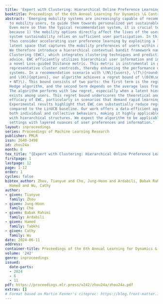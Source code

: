 ```yaml
---
title: 'Expert with Clustering: Hierarchical Online Preference Learning Framework'
booktitle: Proceedings of the 6th Annual Learning for Dynamics \& Control Conference
abstract: 'Emerging mobility systems are increasingly capable of recommending options
  to mobility users, to guide them towards personalized yet sustainable system outcomes.
  Even more so than the typical recommendation system, it is crucial to minimize regret,
  because 1) the mobility options directly affect the lives of the users, and 2) the
  system sustainability relies on sufficient user participation. In this study, we
  thus consider accelerating user preference learning by exploiting a low-dimensional
  latent space that captures the mobility preferences of users within a population.
  We therefore introduce a hierarchical contextual bandit framework named Expert with
  Clustering (EWC), which integrates clustering techniques and prediction with expert
  advice. EWC efficiently utilizes hierarchical user information and incorporates
  a novel Loss-guided Distance metric. This metric is instrumental in generating more
  representative cluster centroids, thereby enhancing the performance of recommendation
  systems. In a recommendation scenario with \(N\){users}, \(T\){rounds} per user,
  and \(K\){options}, our algorithm achieves a regret bound of \(O(N\sqrt{T\log K}
  + NT)\). This bound consists of two parts: the first term is the regret from the
  Hedge algorithm, and the second term depends on the average loss from clustering.
  The algorithm performs with low regret, especially when a latent hierarchical structure
  exists among users. This regret bound underscores the theoretical and experimental
  efficacy of EWC, particularly in scenarios that demand rapid learning and adaptation.
  Experimental results highlight that EWC can substantially reduce regret by 27.57%
  compared to the LinUCB baseline. Our work offers a data-efficient approach to capturing
  both individual and collective behaviors, making it highly applicable to contexts
  with hierarchical structures. We expect the algorithm to be applicable to other
  settings with layered nuances of user preferences and information.'
layout: inproceedings
series: Proceedings of Machine Learning Research
publisher: PMLR
issn: 2640-3498
id: zhou24a
month: 0
tex_title: "{Expert with Clustering: Hierarchical Online Preference Learning Framework}"
firstpage: 1
lastpage: 12
page: 1-12
order: 1
cycles: false
bibtex_author: Zhou, Tianyue and Cho, Jung-Hoon and Ardabili, Babak Rahimi and Tabkhi,
  Hamed and Wu, Cathy
author:
- given: Tianyue
  family: Zhou
- given: Jung-Hoon
  family: Cho
- given: Babak Rahimi
  family: Ardabili
- given: Hamed
  family: Tabkhi
- given: Cathy
  family: Wu
date: 2024-06-11
address:
container-title: Proceedings of the 6th Annual Learning for Dynamics & Control Conference
volume: '242'
genre: inproceedings
issued:
  date-parts:
  - 2024
  - 6
  - 11
pdf: https://proceedings.mlr.press/v242/zhou24a/zhou24a.pdf
extras: []
# Format based on Martin Fenner's citeproc: https://blog.front-matter.io/posts/citeproc-yaml-for-bibliographies/
---
```

